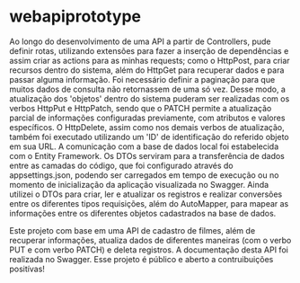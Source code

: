 # webapiprototype
Ao longo do desenvolvimento de uma API a partir de Controllers, pude definir rotas, utilizando extensões para fazer a inserção de dependências e assim criar as actions para as minhas requests; como o HttpPost, para criar recursos dentro do sistema, além do HttpGet para recuperar dados e para passar alguma informação. Foi necessário definir a paginação para que muitos dados de consulta não retornassem de uma só vez. Desse modo, a atualização dos 'objetos' dentro do sistema puderam ser realizadas com os verbos HttpPut e HttpPatch, sendo que o PATCH permite a atualização parcial de informações configuradas previamente, com atributos e valores específicos. O HttpDelete, assim como nos demais verbos de atualização, também foi executado utilizando um 'ID' de identificação do referido objeto em sua URL.
A comunicação com a base de dados local foi estabelecida com o Entity Framework. Os DTOs serviram para a transferência de dados entre as camadas do código, que foi configurado através do appsettings.json, podendo ser carregados em tempo de execução ou no momento de inicialização da aplicação visualizada no Swagger. Ainda utilizei o DTOs para criar, ler e atualizar os registros e realizar conversões entre os diferentes tipos requisições,  além do AutoMapper, para mapear as informações entre os diferentes objetos cadastrados na base de dados. 

Este projeto com base em uma API de cadastro de filmes, além de recuperar informações, atualiza dados de diferentes maneiras (com o verbo PUT e com verbo PATCH) e deleta registros. A documentação desta API foi realizada no Swagger.
Esse projeto é público e aberto a contruibuições positívas!
